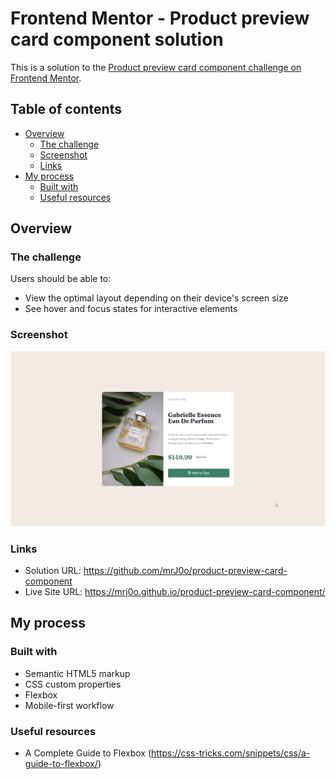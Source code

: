 # Frontend Mentor - Product preview card component solution

This is a solution to the [Product preview card component challenge on Frontend Mentor](https://www.frontendmentor.io/challenges/product-preview-card-component-GO7UmttRfa). 

## Table of contents

- [Overview](#overview)
  - [The challenge](#the-challenge)
  - [Screenshot](#screenshot)
  - [Links](#links)
- [My process](#my-process)
  - [Built with](#built-with)
  - [Useful resources](#useful-resources)

## Overview

### The challenge

Users should be able to:

- View the optimal layout depending on their device's screen size
- See hover and focus states for interactive elements

### Screenshot

![](design/screenshot.jpg)


### Links

- Solution URL: https://github.com/mrJ0o/product-preview-card-component
- Live Site URL: https://mrj0o.github.io/product-preview-card-component/

## My process

### Built with

- Semantic HTML5 markup
- CSS custom properties
- Flexbox
- Mobile-first workflow

### Useful resources
- A Complete Guide to Flexbox (https://css-tricks.com/snippets/css/a-guide-to-flexbox/)
